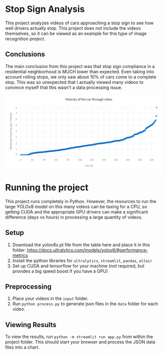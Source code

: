 # Stop Sign Analysis
This project analyzes videos of cars approaching a stop sign to see how well drivers actually stop. This project does not include the videos themselves, so it can be viewed as an example for this type of image recognition project.

## Conclusions
The main conclusion from this project was that stop sign compliance in a residential neighborhood is MUCH lower than expected. Even taking into account rolling stops, we only saw about 10% of cars come to a complete stop. This was so unexpected that I actually viewed many videos to convince myself that this wasn't a data processing issue.

![Chart of Stopping Speeds](image.png)

# Running the project
This project runs completely in Python. However, the resources to run the large YOLOv8 model on this many videos can be taxing for a CPU, so getting CUDA and the appropriate GPU drivers can make a significant difference (days vs hours) in processing a large quantity of videos.

## Setup
1. Download the yolov8x.pt file from the table here and place it in this folder: https://docs.ultralytics.com/models/yolov8/#performance-metrics
2. Install the python libraries for `ultralytics`, `streamlit`, `pandas`, `altair`
3. Set up CUDA and tensorflow for your machine (not required, but provides a big speed boost if you have a GPU)

## Preprocessing
1. Place your videos in the `input` folder.
2. Run `python process.py` to generate json files in the `data` folder for each video.

## Viewing Results
To view the results, run `python -m streamlit run app.py` from within the project folder. This should start your browser and process the JSON data files into a chart.